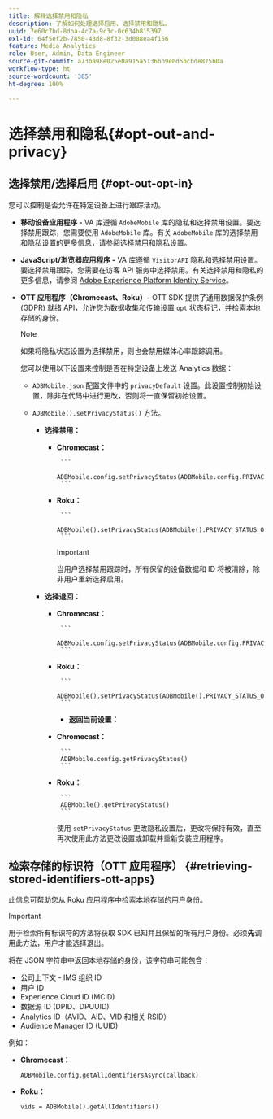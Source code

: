 ```yaml
---
title: 解释选择禁用和隐私
description: 了解如何处理选择启用、选择禁用和隐私。
uuid: 7e60c7bd-8dba-4c7a-9c3c-0c634b815397
exl-id: 64f5ef2b-7850-43d8-8f32-3d008ea4f156
feature: Media Analytics
role: User, Admin, Data Engineer
source-git-commit: a73ba98e025e0a915a5136bb9e0d5bcbde875b0a
workflow-type: ht
source-wordcount: '385'
ht-degree: 100%

---
```


# 选择禁用和隐私{#opt-out-and-privacy}

## 选择禁用/选择启用 {#opt-out-opt-in}

您可以控制是否允许在特定设备上进行跟踪活动。

* **移动设备应用程序 -** VA 库遵循 `AdobeMobile` 库的隐私和选择禁用设置。要选择禁用跟踪，您需要使用 `AdobeMobile` 库。有关 `AdobeMobile` 库的选择禁用和隐私设置的更多信息，请参阅[选择禁用和隐私设置](https://experienceleague.adobe.com/docs/mobile-services/android/gdpr-privacy-android/privacy.html)。
* **JavaScript/浏览器应用程序 -** VA 库遵循 `VisitorAPI` 隐私和选择禁用设置。要选择禁用跟踪，您需要在访客 API 服务中选择禁用。有关选择禁用和隐私的更多信息，请参阅 [Adobe Experience Platform Identity Service](https://experienceleague.adobe.com/docs/id-service/using/home.html?lang=zh-Hans)。
* **OTT 应用程序（Chromecast、Roku）-** OTT SDK 提供了通用数据保护条例 (GDPR) 就绪 API，允许您为数据收集和传输设置 `opt` 状态标记，并检索本地存储的身份。

   >[!NOTE]
   >
   >如果将隐私状态设置为选择禁用，则也会禁用媒体心率跟踪调用。

   您可以使用以下设置来控制是否在特定设备上发送 Analytics 数据：

   * `ADBMobile.json` 配置文件中的 `privacyDefault` 设置。此设置控制初始设置，除非在代码中进行更改，否则将一直保留初始设置。

   * `ADBMobile().setPrivacyStatus()` 方法。

      * **选择禁用：**

         * **Chromecast：**

                ```
                ADBMobile.config.setPrivacyStatus(ADBMobile.config.PRIVACY_STATUS_OPT_OUT)
                ```
            
         * **Roku：**

                ```
                ADBMobile().setPrivacyStatus(ADBMobile().PRIVACY_STATUS_OPT_OUT)
                ```
            
            >[!IMPORTANT]
            >
            >当用户选择禁用跟踪时，所有保留的设备数据和 ID 将被清除，除非用户重新选择启用。
      * **选择退回：**

         * **Chromecast：**

                ```
                ADBMobile.config.setPrivacyStatus(ADBMobile.config.PRIVACY_STATUS_OPT_IN)
                ```
            
         * **Roku：**

                ```
                ADBMobile().setPrivacyStatus(ADBMobile().PRIVACY_STATUS_OPT_IN)
                ```
            * **返回当前设置：**

         * **Chromecast：**

                ```
                ADBMobile.config.getPrivacyStatus()
                ```
            
         * **Roku：**

                ```
                ADBMobile().getPrivacyStatus()
                ```
            使用 `setPrivacyStatus` 更改隐私设置后，更改将保持有效，直至再次使用此方法更改设置或卸载并重新安装应用程序。

## 检索存储的标识符（OTT 应用程序） {#retrieving-stored-identifiers-ott-apps}

此信息可帮助您从 Roku 应用程序中检索本地存储的用户身份。

>[!IMPORTANT]
>
>用于检索所有标识符的方法将获取 SDK 已知并且保留的所有用户身份。必须&#x200B;**先**&#x200B;调用此方法，用户才能选择退出。

将在 JSON 字符串中返回本地存储的身份，该字符串可能包含：

* 公司上下文 - IMS 组织 ID
* 用户 ID
* Experience Cloud ID (MCID)
* 数据源 ID (DPID、DPUUID)
* Analytics ID（AVID、AID、VID 和相关 RSID）
* Audience Manager ID (UUID)

例如：

* **Chromecast：**

   ```
   ADBMobile.config.getAllIdentifiersAsync(callback)
   ```

* **Roku：**

   ```
   vids = ADBMobile().getAllIdentifiers()
   ```
